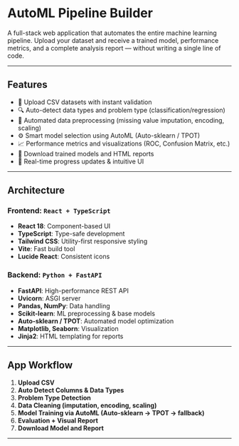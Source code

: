 #  AutoML Pipeline Builder

A full-stack web application that automates the entire machine learning pipeline. Upload your dataset and receive a trained model, performance metrics, and a complete analysis report — without writing a single line of code.

---

##  Features

- 📂 Upload CSV datasets with instant validation
- 🔍 Auto-detect data types and problem type (classification/regression)
- 🧹 Automated data preprocessing (missing value imputation, encoding, scaling)
- ⚙️ Smart model selection using AutoML (Auto-sklearn / TPOT)
- 📈 Performance metrics and visualizations (ROC, Confusion Matrix, etc.)
- 📝 Download trained models and HTML reports
- 🔄 Real-time progress updates & intuitive UI

---

##  Architecture

### Frontend: `React + TypeScript`
- **React 18**: Component-based UI
- **TypeScript**: Type-safe development
- **Tailwind CSS**: Utility-first responsive styling
- **Vite**: Fast build tool
- **Lucide React**: Consistent icons

### Backend: `Python + FastAPI`
- **FastAPI**: High-performance REST API
- **Uvicorn**: ASGI server
- **Pandas, NumPy**: Data handling
- **Scikit-learn**: ML preprocessing & base models
- **Auto-sklearn / TPOT**: Automated model optimization
- **Matplotlib, Seaborn**: Visualization
- **Jinja2**: HTML templating for reports

---

##  App Workflow

1. **Upload CSV**
2. **Auto Detect Columns & Data Types**
3. **Problem Type Detection**
4. **Data Cleaning (imputation, encoding, scaling)**
5. **Model Training via AutoML (Auto-sklearn → TPOT → fallback)**
6. **Evaluation + Visual Report**
7. **Download Model and Report**

---

